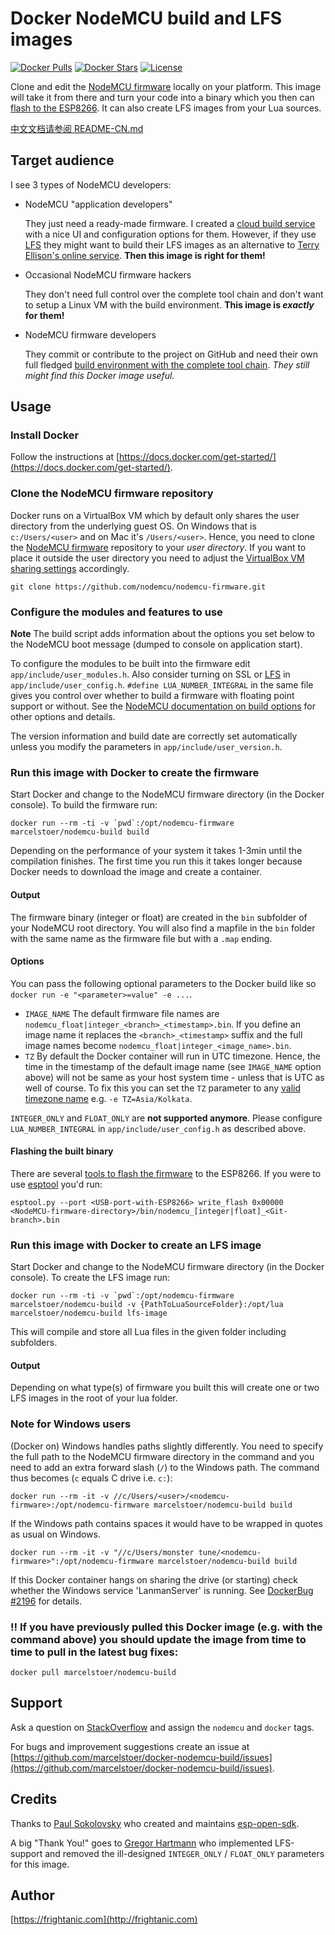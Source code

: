 # Docker NodeMCU build and LFS images
[![Docker Pulls](https://img.shields.io/docker/pulls/marcelstoer/nodemcu-build.svg)](https://hub.docker.com/r/marcelstoer/nodemcu-build/) [![Docker Stars](https://img.shields.io/docker/stars/marcelstoer/nodemcu-build.svg)](https://hub.docker.com/r/marcelstoer/nodemcu-build/) [![License](https://img.shields.io/badge/license-MIT-blue.svg?style=flat)](https://github.com/marcelstoer/docker-nodemcu-build/blob/master/LICENSE)

Clone and edit the [NodeMCU firmware](https://github.com/nodemcu/nodemcu-firmware) locally on your platform. This image will take it from there and turn your code into a binary which you then can [flash to the ESP8266](http://nodemcu.readthedocs.org/en/dev/en/flash/).
It can also create LFS images from your Lua sources.

[中文文档请参阅 README-CN.md](README-CN.md)

## Target audience
I see 3 types of NodeMCU developers:

- NodeMCU "application developers"
  
  They just need a ready-made firmware. I created a [cloud build service](http://nodemcu-build.com/index.php) with a nice UI and configuration options for them.
  However, if they use [LFS](https://nodemcu.readthedocs.io/en/latest/en/lfs/) they might want to build their LFS images as an alternative to [Terry Ellison's online service](https://blog.ellisons.org.uk/article/nodemcu/a-lua-cross-compile-web-service/). **Then this image is right for them!**

- Occasional NodeMCU firmware hackers

  They don't need full control over the complete tool chain and don't want to setup a Linux VM with the build environment. **This image is _exactly_ for them!**

- NodeMCU firmware developers
  
  They commit or contribute to the project on GitHub and need their own full fledged [build environment with the complete tool chain](http://www.esp8266.com/wiki/doku.php?id=toolchain#how_to_setup_a_vm_to_host_your_toolchain). _They still might find this Docker image useful._

## Usage

### Install Docker
Follow the instructions at [https://docs.docker.com/get-started/](https://docs.docker.com/get-started/).

### Clone the NodeMCU firmware repository
Docker runs on a VirtualBox VM which by default only shares the user directory from the underlying guest OS. On Windows that is `c:/Users/<user>` and on Mac it's `/Users/<user>`. Hence, you need to clone the  [NodeMCU firmware](https://github.com/nodemcu/nodemcu-firmware) repository to your *user directory*. If you want to place it outside the user directory you need to adjust the [VirtualBox VM sharing settings](http://stackoverflow.com/q/33934776/131929) accordingly.

`git clone https://github.com/nodemcu/nodemcu-firmware.git`

### Configure the modules and features to use

**Note** The build script adds information about the options you set below to the NodeMCU boot message (dumped to console on application start).

To configure the modules to be built into the firmware edit `app/include/user_modules.h`.
Also consider turning on SSL or [LFS](https://nodemcu.readthedocs.io/en/dev/en/lfs/) in `app/include/user_config.h`. `#define LUA_NUMBER_INTEGRAL` in the same file gives you control over whether to build a firmware with floating point support or without. See the [NodeMCU documentation on build options](https://nodemcu.readthedocs.io/en/latest/en/build/#build-options) for other options and details.

The version information and build date are correctly set automatically unless you modify the parameters in `app/include/user_version.h`.

### Run this image with Docker to create the firmware
Start Docker and change to the NodeMCU firmware directory (in the Docker console). To build the firmware run:

``docker run --rm -ti -v `pwd`:/opt/nodemcu-firmware marcelstoer/nodemcu-build build``

Depending on the performance of your system it takes 1-3min until the compilation finishes. The first time you run this it takes longer because Docker needs to download the image and create a container.

#### Output
The firmware binary (integer or float) are created in the `bin` subfolder of your NodeMCU root directory. You will also find a mapfile in the `bin` folder with the same name as the firmware file but with a `.map` ending.

#### Options
You can pass the following optional parameters to the Docker build like so `docker run -e "<parameter>=value" -e ...`. 

- `IMAGE_NAME` The default firmware file names are `nodemcu_float|integer_<branch>_<timestamp>.bin`. If you define an image name it replaces the `<branch>_<timestamp>` suffix and the full image names become `nodemcu_float|integer_<image_name>.bin`.
- `TZ` By default the Docker container will run in UTC timezone. Hence, the time in the timestamp of the default image name (see `IMAGE_NAME` option above) will not be same as your host system time - unless that is UTC as well of course. To fix this you can set the `TZ` parameter to any [valid timezone name](https://en.wikipedia.org/wiki/List_of_tz_database_time_zones) e.g. `-e TZ=Asia/Kolkata`.

`INTEGER_ONLY` and `FLOAT_ONLY` are **not supported anymore**. Please configure `LUA_NUMBER_INTEGRAL` in `app/include/user_config.h` as described above.

#### Flashing the built binary
There are several [tools to flash the firmware](http://nodemcu.readthedocs.org/en/dev/en/flash/) to the ESP8266. If you were to use [esptool](https://github.com/themadinventor/esptool) you'd run:

`esptool.py --port <USB-port-with-ESP8266> write_flash 0x00000 <NodeMCU-firmware-directory>/bin/nodemcu_[integer|float]_<Git-branch>.bin `

### Run this image with Docker to create an LFS image
Start Docker and change to the NodeMCU firmware directory (in the Docker console). To create the LFS image run:

``docker run --rm -ti -v `pwd`:/opt/nodemcu-firmware marcelstoer/nodemcu-build -v {PathToLuaSourceFolder}:/opt/lua marcelstoer/nodemcu-build lfs-image``

This will compile and store all Lua files in the given folder including subfolders.

#### Output
Depending on what type(s) of firmware you built this will create one or two LFS images in the root of your lua folder.

### **Note for Windows users**

(Docker on) Windows handles paths slightly differently. You need to specify the full path to the NodeMCU firmware directory in the command and you need to add an extra forward slash (`/`) to the Windows path. The command thus becomes (`c` equals C drive i.e. `c:`):

`docker run --rm -it -v //c/Users/<user>/<nodemcu-firmware>:/opt/nodemcu-firmware marcelstoer/nodemcu-build build`

If the Windows path contains spaces it would have to be wrapped in quotes as usual on Windows.

`docker run --rm -it -v "//c/Users/monster tune/<nodemcu-firmware>":/opt/nodemcu-firmware marcelstoer/nodemcu-build build`

If this Docker container hangs on sharing the drive (or starting) check whether the Windows service 'LanmanServer' is running. See [DockerBug #2196](https://github.com/docker/for-win/issues/2196) for details.

### :bangbang: If you have previously pulled this Docker image (e.g. with the command above) you should update the image from time to time to pull in the latest bug fixes:

`docker pull marcelstoer/nodemcu-build`

## Support
Ask a question on [StackOverflow](http://stackoverflow.com/) and assign the `nodemcu` and `docker` tags.

For bugs and improvement suggestions create an issue at [https://github.com/marcelstoer/docker-nodemcu-build/issues](https://github.com/marcelstoer/docker-nodemcu-build/issues).

## Credits
Thanks to [Paul Sokolovsky](http://pfalcon-oe.blogspot.com/) who created and maintains [esp-open-sdk](https://github.com/pfalcon/esp-open-sdk).

A big "Thank You!" goes to [Gregor Hartmann](https://github.com/HHHartmann) who implemented LFS-support and removed the ill-designed `INTEGER_ONLY` / `FLOAT_ONLY` parameters for this image.

## Author
[https://frightanic.com](http://frightanic.com)

